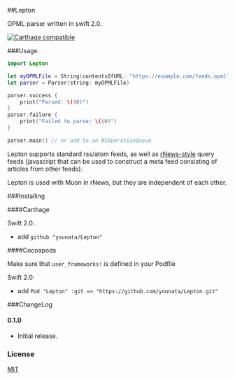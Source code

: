 ##Lepton

OPML parser written in swift 2.0.

[![Carthage compatible](https://img.shields.io/badge/Carthage-compatible-4BC51D.svg?style=flat)](https://github.com/Carthage/Carthage)

###Usage

```swift
import Lepton

let myOPMLFile = String(contentsOfURL: "https://example.com/feeds.opml", encoding: NSUTF8StringEncoding)
let parser = Parser(string: myOPMLFile)

parser.success {
    print("Parsed: \($0)")
}
parser.failure {
    print("Failed to parse: \($0)")
}

parser.main() // or add to an NSOperationQueue
```

Lepton supports standard rss/atom feeds, as well as [rNews-style](https://github.com/younata/RSSClient) query feeds (javascript that can be used to construct a meta feed consisting of articles from other feeds).

Lepton is used with Muon in rNews, but they are independent of each other.

###Installing

####Carthage

Swift 2.0:

* add `github "younata/Lepton"`

####Cocoapods

Make sure that `user_frameworks!` is defined in your Podfile

Swift 2.0:

* add `Pod "Lepton" :git => "https://github.com/younata/Lepton.git"`

###ChangeLog

#### 0.1.0

- Initial release.

### License

[MIT](LICENSE)